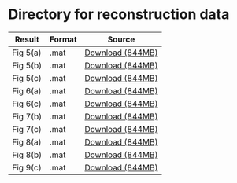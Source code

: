 # Directory for reconstruction data

| Result       |  Format | Source |
| ------------- | ------------ | ------------ |
| Fig 5(a) | .mat | [Download (844MB)](https://drive.google.com/open?id=17ZBssUcfPCjrX25OufigpLp6nkZZ8IxK)
| Fig 5(b) | .mat | [Download (844MB)](https://drive.google.com/open?id=1DP8hBkODtGigRKCOumPjmWNjtyethWh4)
| Fig 5(c) | .mat | [Download (844MB)](https://drive.google.com/open?id=1a1XfmocLEfCQSvLEDfc6XF8gaAPe2zie)
| Fig 6(a) | .mat | [Download (844MB)](https://drive.google.com/open?id=1uNl5wmLGplLUVlQ_khsjsEwF8zKyml2U)
| Fig 6(c) | .mat | [Download (844MB)](https://drive.google.com/open?id=1oBb7A_C0ckkf3Yx_B_qra4fyXa6_Z1jy)
| Fig 7(b) | .mat | [Download (844MB)](https://drive.google.com/open?id=1veHCcfe4Iim4uYXLL7QzFBtU5UVyFzie)
| Fig 7(c) | .mat | [Download (844MB)](https://drive.google.com/open?id=1mqkVl7SQRyP8KEKH3OVND3BIEBJ8Taf6)
| Fig 8(a) | .mat | [Download (844MB)](https://drive.google.com/open?id=11ENMOWvzyUeTDIdcCMFNvhyYtj0gVe9M)
| Fig 8(b) | .mat | [Download (844MB)](https://drive.google.com/open?id=1LKSclMbwgEHPxCKSNuTzqRnbBDYY8NA0)
| Fig 9(c) | .mat | [Download (844MB)](https://drive.google.com/open?id=13VqNl3zazIR2CZ-84jDXJMzTVUbcIIzj)
